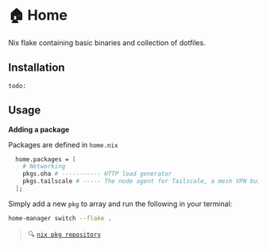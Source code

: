 # 🏠 Home

Nix flake containing basic binaries and collection of dotfiles.

## Installation
`todo:`

## Usage
**Adding a package**

Packages are defined in `home.nix`
```nix
  home.packages = [
    # Networking
    pkgs.oha # ----------- HTTP load generator
    pkgs.tailscale # ----- The node agent for Tailscale, a mesh VPN built on WireGuard
  ];
```
Simply add a new `pkg` to array and run the following in your terminal:
```bash
home-manager switch --flake .
```
> 🔍 [`nix pkg repository`](https://search.nixos.org/packages) 
